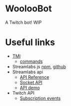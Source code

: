 # WoolooBot

A Twitch bot! WIP

# Useful links
- [TMI](https://www.npmjs.com/package/tmi.js)
    - [commands](https://github.com/tmijs/docs/blob/gh-pages/_posts/v1.4.2/2019-03-03-Commands.md)
- Streamlabs js [npm](https://www.npmjs.com/package/streamlabs), [github](https://github.com/tnovas/streamlabs/tree/master)
- Streamlabs api
    - [API Reference](https://dev.streamlabs.com/reference)
    - [Socket API](https://dev.streamlabs.com/docs/socket-api)
    - [API demo](https://github.com/stream-labs/streamlabs-api-demo)
- Twitch API
    - [Subscription events](https://dev.twitch.tv/docs/api/webhooks-reference/#topic-user-follows)
